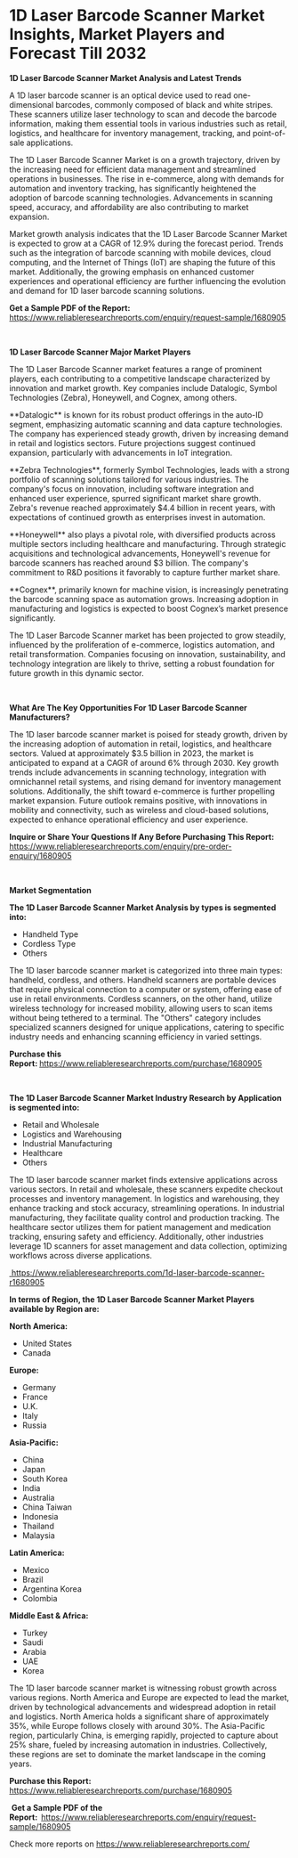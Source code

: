 <p><h1>1D Laser Barcode Scanner Market Insights, Market Players and Forecast Till 2032</h1></p><p><strong>1D Laser Barcode Scanner Market Analysis and Latest Trends</strong></p>
<p><p>A 1D laser barcode scanner is an optical device used to read one-dimensional barcodes, commonly composed of black and white stripes. These scanners utilize laser technology to scan and decode the barcode information, making them essential tools in various industries such as retail, logistics, and healthcare for inventory management, tracking, and point-of-sale applications.</p><p>The 1D Laser Barcode Scanner Market is on a growth trajectory, driven by the increasing need for efficient data management and streamlined operations in businesses. The rise in e-commerce, along with demands for automation and inventory tracking, has significantly heightened the adoption of barcode scanning technologies. Advancements in scanning speed, accuracy, and affordability are also contributing to market expansion.</p><p>Market growth analysis indicates that the 1D Laser Barcode Scanner Market is expected to grow at a CAGR of 12.9% during the forecast period. Trends such as the integration of barcode scanning with mobile devices, cloud computing, and the Internet of Things (IoT) are shaping the future of this market. Additionally, the growing emphasis on enhanced customer experiences and operational efficiency are further influencing the evolution and demand for 1D laser barcode scanning solutions.</p></p>
<p><strong>Get a Sample PDF of the Report:&nbsp;</strong> <a href="https://www.reliableresearchreports.com/enquiry/request-sample/1680905?utm_campaign=3253&utm_medium=2&utm_source=Github&utm_content=ia&utm_term=10042025&utm_id=1d-laser-barcode-scanner">https://www.reliableresearchreports.com/enquiry/request-sample/1680905</a></p>
<p>&nbsp;</p>
<p><strong>1D Laser Barcode Scanner Major Market Players</strong></p>
<p><p>The 1D Laser Barcode Scanner market features a range of prominent players, each contributing to a competitive landscape characterized by innovation and market growth. Key companies include Datalogic, Symbol Technologies (Zebra), Honeywell, and Cognex, among others.</p><p>**Datalogic** is known for its robust product offerings in the auto-ID segment, emphasizing automatic scanning and data capture technologies. The company has experienced steady growth, driven by increasing demand in retail and logistics sectors. Future projections suggest continued expansion, particularly with advancements in IoT integration.</p><p>**Zebra Technologies**, formerly Symbol Technologies, leads with a strong portfolio of scanning solutions tailored for various industries. The company's focus on innovation, including software integration and enhanced user experience, spurred significant market share growth. Zebra's revenue reached approximately $4.4 billion in recent years, with expectations of continued growth as enterprises invest in automation.</p><p>**Honeywell** also plays a pivotal role, with diversified products across multiple sectors including healthcare and manufacturing. Through strategic acquisitions and technological advancements, Honeywell's revenue for barcode scanners has reached around $3 billion. The company's commitment to R&D positions it favorably to capture further market share.</p><p>**Cognex**, primarily known for machine vision, is increasingly penetrating the barcode scanning space as automation grows. Increasing adoption in manufacturing and logistics is expected to boost Cognex’s market presence significantly.</p><p>The 1D Laser Barcode Scanner market has been projected to grow steadily, influenced by the proliferation of e-commerce, logistics automation, and retail transformation. Companies focusing on innovation, sustainability, and technology integration are likely to thrive, setting a robust foundation for future growth in this dynamic sector.</p></p>
<p>&nbsp;</p>
<p><strong>What Are The Key Opportunities For 1D Laser Barcode Scanner Manufacturers?</strong></p>
<p><p>The 1D laser barcode scanner market is poised for steady growth, driven by the increasing adoption of automation in retail, logistics, and healthcare sectors. Valued at approximately $3.5 billion in 2023, the market is anticipated to expand at a CAGR of around 6% through 2030. Key growth trends include advancements in scanning technology, integration with omnichannel retail systems, and rising demand for inventory management solutions. Additionally, the shift toward e-commerce is further propelling market expansion. Future outlook remains positive, with innovations in mobility and connectivity, such as wireless and cloud-based solutions, expected to enhance operational efficiency and user experience.</p></p>
<p><strong>Inquire or Share Your Questions If Any Before Purchasing This Report:</strong> <a href="https://www.reliableresearchreports.com/enquiry/pre-order-enquiry/1680905?utm_campaign=3253&utm_medium=2&utm_source=Github&utm_content=ia&utm_term=10042025&utm_id=1d-laser-barcode-scanner">https://www.reliableresearchreports.com/enquiry/pre-order-enquiry/1680905</a></p>
<p>&nbsp;</p>
<p><strong>Market Segmentation</strong></p>
<p><strong>The 1D Laser Barcode Scanner Market Analysis by types is segmented into:</strong></p>
<p><ul><li>Handheld Type</li><li>Cordless Type</li><li>Others</li></ul></p>
<p><p>The 1D laser barcode scanner market is categorized into three main types: handheld, cordless, and others. Handheld scanners are portable devices that require physical connection to a computer or system, offering ease of use in retail environments. Cordless scanners, on the other hand, utilize wireless technology for increased mobility, allowing users to scan items without being tethered to a terminal. The "Others" category includes specialized scanners designed for unique applications, catering to specific industry needs and enhancing scanning efficiency in varied settings.</p></p>
<p><strong>Purchase this Report:&nbsp;</strong><a href="https://www.reliableresearchreports.com/purchase/1680905?utm_campaign=3253&utm_medium=2&utm_source=Github&utm_content=ia&utm_term=10042025&utm_id=1d-laser-barcode-scanner">https://www.reliableresearchreports.com/purchase/1680905</a></p>
<p>&nbsp;</p>
<p><strong>The 1D Laser Barcode Scanner Market Industry Research by Application is segmented into:</strong></p>
<p><ul><li>Retail and Wholesale</li><li>Logistics and Warehousing</li><li>Industrial Manufacturing</li><li>Healthcare</li><li>Others</li></ul></p>
<p><p>The 1D laser barcode scanner market finds extensive applications across various sectors. In retail and wholesale, these scanners expedite checkout processes and inventory management. In logistics and warehousing, they enhance tracking and stock accuracy, streamlining operations. In industrial manufacturing, they facilitate quality control and production tracking. The healthcare sector utilizes them for patient management and medication tracking, ensuring safety and efficiency. Additionally, other industries leverage 1D scanners for asset management and data collection, optimizing workflows across diverse applications.</p></p>
<p><a href="https://www.reliableresearchreports.com/1d-laser-barcode-scanner-r1680905?utm_campaign=3253&utm_medium=2&utm_source=Github&utm_content=ia&utm_term=10042025&utm_id=1d-laser-barcode-scanner">&nbsp;https://www.reliableresearchreports.com/1d-laser-barcode-scanner-r1680905</a></p>
<p><strong>In terms of Region, the 1D Laser Barcode Scanner Market Players available by Region are:</strong></p>
<p>
    <p> <strong> North America: </strong>
        <ul>
            <li>United States</li>
            <li>Canada</li>
        </ul>
        </p> 
    <p> <strong> Europe: </strong>
        <ul>
            <li>Germany</li>
            <li>France</li>
            <li>U.K.</li>
            <li>Italy</li>
            <li>Russia</li>
        </ul>
        </p> 
    <p> <strong> Asia-Pacific: </strong>
        <ul>
            <li>China</li>
            <li>Japan</li>
            <li>South Korea</li>
            <li>India</li>
            <li>Australia</li>
            <li>China Taiwan</li>
            <li>Indonesia</li>
            <li>Thailand</li>
            <li>Malaysia</li>
        </ul>
        </p> 
    <p> <strong> Latin America: </strong>
        <ul>
            <li>Mexico</li>
            <li>Brazil</li>
            <li>Argentina Korea</li>
            <li>Colombia</li>
        </ul>
        </p> 
    <p> <strong> Middle East & Africa: </strong>
        <ul>
            <li>Turkey</li>
            <li>Saudi</li>
            <li>Arabia</li>
            <li>UAE</li>
            <li>Korea</li>
        </ul>
    </p>
    </p>
<p><p>The 1D laser barcode scanner market is witnessing robust growth across various regions. North America and Europe are expected to lead the market, driven by technological advancements and widespread adoption in retail and logistics. North America holds a significant share of approximately 35%, while Europe follows closely with around 30%. The Asia-Pacific region, particularly China, is emerging rapidly, projected to capture about 25% share, fueled by increasing automation in industries. Collectively, these regions are set to dominate the market landscape in the coming years.</p></p>
<p><strong>Purchase this Report: </strong><a href="https://www.reliableresearchreports.com/purchase/1680905?utm_campaign=3253&utm_medium=2&utm_source=Github&utm_content=ia&utm_term=10042025&utm_id=1d-laser-barcode-scanner">https://www.reliableresearchreports.com/purchase/1680905</a></p>
<p>&nbsp;<strong>Get a Sample PDF of the Report:&nbsp;&nbsp;</strong><a href="https://www.reliableresearchreports.com/enquiry/request-sample/1680905?utm_campaign=3253&utm_medium=2&utm_source=Github&utm_content=ia&utm_term=10042025&utm_id=1d-laser-barcode-scanner">https://www.reliableresearchreports.com/enquiry/request-sample/1680905</a></p>
<p><strong></strong></p>
<p>Check more reports on <a href="https://www.reliableresearchreports.com/?utm_campaign=3253&utm_medium=2&utm_source=Github&utm_content=ia&utm_term=10042025&utm_id=1d-laser-barcode-scanner">https://www.reliableresearchreports.com/</a></p>